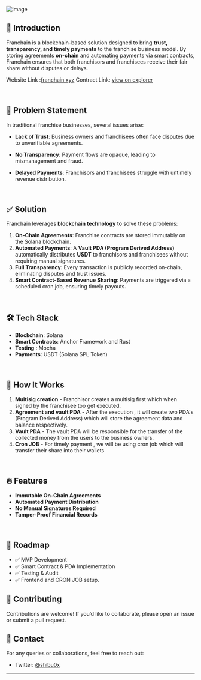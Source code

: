 ![image](https://github.com/user-attachments/assets/bf35a415-639e-403c-90c0-777fc9e5a09a)

## 🚀 Introduction
Franchain is a blockchain-based solution designed to bring **trust, transparency, and timely payments** to the franchise business model. By storing agreements **on-chain** and automating payments via smart contracts, Franchain ensures that both franchisors and franchisees receive their fair share without disputes or delays.

Website Link :[franchain.xyz](https://franchain.xyz)
Contract Link: [view on explorer](https://explorer.solana.com/address/FXLMBJZHS2ZQNuYQgACjci1XuDFZTEP7JHB21Ft3Y61J?cluster=devnet)

<br/>

## 🎯 Problem Statement
In traditional franchise businesses, several issues arise:
- **Lack of Trust**: Business owners and franchisees often face disputes due to unverifiable agreements.
- **No Transparency**: Payment flows are opaque, leading to mismanagement and fraud.
- **Delayed Payments**: Franchisors and franchisees struggle with untimely revenue distribution.

  <br/>

## ✅ Solution
Franchain leverages **blockchain technology** to solve these problems:
1. **On-Chain Agreements**: Franchise contracts are stored immutably on the Solana blockchain.
2. **Automated Payments**: A **Vault PDA (Program Derived Address)** automatically distributes **USDT** to franchisors and franchisees without requiring manual signatures.
3. **Full Transparency**: Every transaction is publicly recorded on-chain, eliminating disputes and trust issues.
4. **Smart Contract-Based Revenue Sharing**: Payments are triggered via a scheduled cron job, ensuring timely payouts.

<br/>

## 🛠️ Tech Stack
- **Blockchain**: Solana
- **Smart Contracts**: Anchor Framework and Rust
- **Testing** : Mocha
- **Payments**: USDT (Solana SPL Token)

<br/>

## 🔗 How It Works
1. **Multisig creation** - Franchisor creates a multisig first which when signed by the franchisee too get executed.
2. **Agreement and vault PDA** - After the execution , it will create two PDA's (Program Derived Address) which will store the agreement data and balance respectively.
3. **Vault PDA** - The vault PDA will be responsible for the transfer of the collected money from the users to the business owners.
4. **Cron JOB** - For timely payment , we will be using cron job which will transfer their share into their wallets 

<br/>

## 🔥 Features
- **Immutable On-Chain Agreements**
- **Automated Payment Distribution**
- **No Manual Signatures Required**
- **Tamper-Proof Financial Records**

<br/>

## 📌 Roadmap
- ✅ MVP Development
- ✅ Smart Contract & PDA Implementation
- ✅ Testing & Audit
- ✅ Frontend and CRON JOB setup.


## 🤝 Contributing
Contributions are welcome! If you’d like to collaborate, please open an issue or submit a pull request.

## 📩 Contact
For any queries or collaborations, feel free to reach out:
- Twitter: [@shibu0x](https://twitter.com/shibu0x)

---

